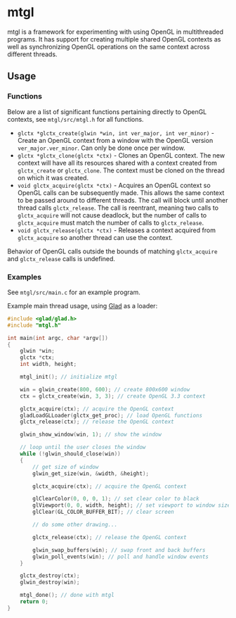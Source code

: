 # mtgl

mtgl is a framework for experimenting with using OpenGL in multithreaded programs.
It has support for creating multiple shared OpenGL contexts as well as synchronizing
OpenGL operations on the same context across different threads.

## Usage

### Functions

Below are a list of significant functions pertaining directly to OpenGL contexts,
see `mtgl/src/mtgl.h` for all functions.

* `glctx *glctx_create(glwin *win, int ver_major, int ver_minor)` - Create an OpenGL
context from a window with the OpenGL version `ver_major.ver_minor`. Can only be done
once per window.
* `glctx *glctx_clone(glctx *ctx)` - Clones an OpenGL context. The new context will
have all its resources shared with a context created from `glctx_create` or `glctx_clone`.
The context must be cloned on the thread on which it was created.
* `void glctx_acquire(glctx *ctx)` - Acquires an OpenGL context so OpenGL calls can be
subsequently made. This allows the same context to be passed around to different threads.
The call will block until another thread calls `glctx_release`. The call is reentrant,
meaning two calls to `glctx_acquire` will not cause deadlock, but the number of calls
to `glctx_acquire` must match the number of calls to `glctx_release`.
* `void glctx_release(glctx *ctx)` - Releases a context acquired from `glctx_acquire` so
another thread can use the context.

Behavior of OpenGL calls outside the bounds of matching `glctx_acquire` and
`glctx_release` calls is undefined.

### Examples

See `mtgl/src/main.c` for an example program.

Example main thread usage, using [Glad](https://glad.dav1d.de/) as a loader:
```c
#include <glad/glad.h>
#include "mtgl.h"

int main(int argc, char *argv[])
{
	glwin *win;
	glctx *ctx;
	int width, height;

	mtgl_init(); // initialize mtgl

	win = glwin_create(800, 600); // create 800x600 window
	ctx = glctx_create(win, 3, 3); // create OpenGL 3.3 context

	glctx_acquire(ctx); // acquire the OpenGL context
	gladLoadGLLoader(glctx_get_proc); // load OpenGL functions
	glctx_release(ctx); // release the OpenGL context

	glwin_show_window(win, 1); // show the window

	// loop until the user closes the window
	while (!glwin_should_close(win))
	{
		// get size of window
		glwin_get_size(win, &width, &height);

		glctx_acquire(ctx); // acquire the OpenGL context

		glClearColor(0, 0, 0, 1); // set clear color to black
		glViewport(0, 0, width, height); // set viewport to window size
		glClear(GL_COLOR_BUFFER_BIT); // clear screen

		// do some other drawing...

		glctx_release(ctx); // release the OpenGL context

		glwin_swap_buffers(win); // swap front and back buffers
		glwin_poll_events(win); // poll and handle window events
	}

	glctx_destroy(ctx);
	glwin_destroy(win);

	mtgl_done(); // done with mtgl
	return 0;
}
```
